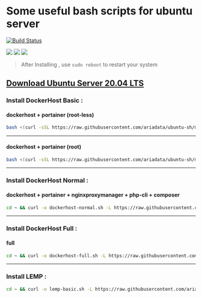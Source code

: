 # Some useful bash scripts for ubuntu server
[![Build Status](https://files.ariadata.co/file/ariadata_logo.png)](https://ariadata.co)

![](https://img.shields.io/github/stars/ariadata/ubuntu-sh.svg)
![](https://img.shields.io/github/watchers/ariadata/ubuntu-sh.svg)
![](https://img.shields.io/github/forks/ariadata/ubuntu-sh.svg)

> After Installing , use `sudo reboot` to restart your system

[Download Ubuntu Server 20.04 LTS ](https://releases.ubuntu.com/20.04/ubuntu-20.04.3-live-server-amd64.iso)
---
### Install DockerHost Basic :
#### dockerhost + portainer (root-less)
```sh
bash <(curl -sSL https://raw.githubusercontent.com/ariadata/ubuntu-sh/master/dockerhost-basic.sh)
```
---
#### dockerhost + portainer (root)
```sh
bash <(curl -sSL https://raw.githubusercontent.com/ariadata/ubuntu-sh/master/dockerhost-basic-root.sh)
```
---
### Install DockerHost Normal :
#### dockerhost + portainer + nginxproxymanager + php-cli + composer
```sh
cd ~ && curl -o dockerhost-normal.sh -L https://raw.githubusercontent.com/ariadata/ubuntu-sh/master/dockerhost-normal.sh && bash dockerhost-normal.sh
```
---
### Install DockerHost Full :
#### full
```sh
cd ~ && curl -o dockerhost-full.sh -L https://raw.githubusercontent.com/ariadata/ubuntu-sh/master/dockerhost-full.sh && bash dockerhost-full.sh
```
---
### Install LEMP :
```sh
cd ~ && curl -o lemp-basic.sh -L https://raw.githubusercontent.com/ariadata/ubuntu-sh/master/lemp-basic.sh && bash lemp-basic.sh
```
